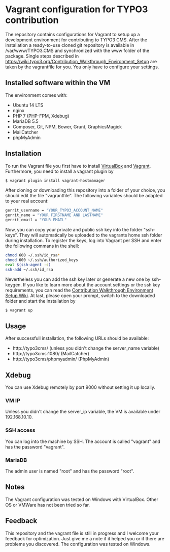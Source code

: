 # Vagrant configuration for TYPO3 contribution
The repository contains configurations for Vagrant to setup up a development environment for contributing to TYPO3 CMS. After the installation a ready-to-use cloned git repository is available in /var/www/TYPO3.CMS and synchronized with the www folder of the package. Single steps described in https://wiki.typo3.org/Contribution_Walkthrough_Environment_Setup are taken by the vagrantfile for you. You only have to configure your settings.

## Installed software within the VM
The environment comes with:
  - Ubuntu 14 LTS
  - nginx
  - PHP 7 (PHP-FPM, Xdebug)
  - MariaDB 5.5
  - Composer, Git, NPM, Bower, Grunt, GraphicsMagick
  - MailCatcher
  - phpMyAdmin

## Installation
To run the Vagrant file you first have to install [VirtualBox](https://www.virtualbox.org/) and [Vagrant](https://www.vagrantup.com/). Furthermore, you need to install a vagrant plugin by
```sh
$ vagrant plugin install vagrant-hostmanager 
```
After cloning or downloading this repository into a folder of your choice, you should edit the file "vagrantfile". The following variables should be adapted to your real account:
```sh
gerrit_username = "YOUR_TYPO3_ACCOUNT_NAME"
gerrit_name = "YOUR FIRSTNAME AND LASTNAME"
gerrit_email = "YOUR EMAIL"
```

Now, you can copy your private and public ssh key into the folder "ssh-keys". They will automatically be uploaded to the vagrants home ssh folder during installation. 
To register the keys, log into Vagrant per SSH and enter the following commans in the shell:
```sh
chmod 600 ~/.ssh/id_rsa*
chmod 600 ~/.ssh/authorized_keys
eval $(ssh-agent -s)
ssh-add ~/.ssh/id_rsa
```
Nevertheless you can add the ssh key later or generate a new one by ssh-keygen. 
If you like to learn more about the account settings or the ssh key requirements, you can read the [Contribution Walkthrough Environment Setup Wiki](https://wiki.typo3.org/Contribution_Walkthrough_Environment_Setup).
At last, please open your prompt, switch to the downloaded folder and start the installation by
```sh
$ vagrant up
```
## Usage
After successfull installation, the following URLs should be available:
  - http://typo3cms/ (unless you didn't change the server_name variable)
  - http://typo3cms:1080/ (MailCatcher)
  - http://typo3cms/phpmyadmin/ (PhpMyAdmin)
  
## Xdebug
You can use Xdebug remotely by port 9000 without setting it up locally.

### VM IP
Unless you didn't change the server_ip variable, the VM is available under 192.168.10.10.

### SSH access
You can log into the machine by SSH. The account is called "vagrant" and has the password "vagrant".

### MariaDB
The admin user is named "root" and has the password "root".

## Notes
The Vagrant configuration was tested on Windows with VirtualBox. Other OS or VMWare has not been tried so far.

## Feedback
This repository and the vagrant file is still in progress and I welcome your feedback for optimization. Just give me a note if it helped you or if there are problems you discovered. The configuration was tested on Windows.